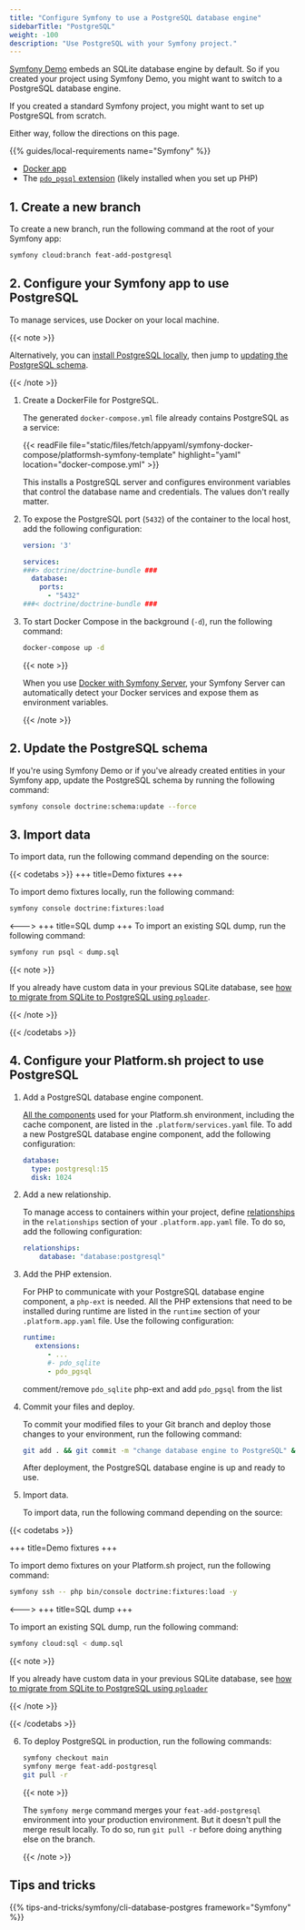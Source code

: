 ```yaml
---
title: "Configure Symfony to use a PostgreSQL database engine"
sidebarTitle: "PostgreSQL"
weight: -100
description: "Use PostgreSQL with your Symfony project."
---
```


[comment]: <> (already exists here: https://symfony.com/doc/current/the-fast-track/en/7-database.html)

[Symfony Demo](https://symfony.com/doc/current/setup.html#the-symfony-demo-application) embeds an SQLite database engine by default.
So if you created your project using Symfony Demo,
you might want to switch to a PostgreSQL database engine.

If you created a standard Symfony project,
you might want to set up PostgreSQL from scratch.

Either way, follow the directions on this page.

{{% guides/local-requirements name="Symfony" %}}
- [Docker app](https://docs.docker.com/engine/install/)
- The [`pdo_pgsql` extension](https://www.php.net/manual/en/ref.pdo-pgsql.php) (likely installed when you set up PHP)

## 1. Create a new branch

To create a new branch, run the following command at the root of your Symfony app:

```bash
symfony cloud:branch feat-add-postgresql
```

## 2. Configure your Symfony app to use PostgreSQL

To manage services, use Docker on your local machine.

{{< note >}}

Alternatively, you can [install PostgreSQL locally](https://www.postgresql.org/download/),
then jump to [updating the PostgreSQL schema](#2-update-the-postgresql-schema).

{{< /note >}}

1. Create a DockerFile for PostgreSQL.

   The generated `docker-compose.yml` file already contains PostgreSQL as a service:

   {{< readFile file="static/files/fetch/appyaml/symfony-docker-compose/platformsh-symfony-template" highlight="yaml" location="docker-compose.yml" >}}

   This installs a PostgreSQL server and configures environment variables that control the database name and credentials.
   The values don't really matter.

2. To expose the PostgreSQL port (`5432`) of the container to the local host,
   add the following configuration:

    ```yaml {location="./docker-compose.override.yml"}
    version: '3'

    services:
    ###> doctrine/doctrine-bundle ###
      database:
        ports:
          - "5432"
    ###< doctrine/doctrine-bundle ###
    ```

3. To start Docker Compose in the background (`-d`), run the following command:

   ```bash
   docker-compose up -d
   ```

   {{< note >}}
    
   When you use [Docker with Symfony Server](https://symfony.com/doc/current/setup/docker.html),
   your Symfony Server can automatically detect your Docker services and expose them as environment variables.
    
   {{< /note >}}

## 2. Update the PostgreSQL schema

If you're using Symfony Demo or if you've already created entities in your Symfony app,
update the PostgreSQL schema by running the following command:

```bash
symfony console doctrine:schema:update --force
```

## 3. Import data

To import data, run the following command depending on the source:

{{< codetabs >}}
+++
title=Demo fixtures
+++

To import demo fixtures locally, run the following command:

```bash
symfony console doctrine:fixtures:load
```

<--->
+++
title=SQL dump
+++
To import an existing SQL dump, run the following command:

```bash
symfony run psql < dump.sql
```

{{< note >}}

If you already have custom data in your previous SQLite database,
see [how to migrate from SQLite to PostgreSQL using `pgloader`](https://pgloader.readthedocs.io/en/latest/ref/sqlite.html).

{{< /note >}}

{{< /codetabs >}}

## 4. Configure your Platform.sh project to use PostgreSQL

1. Add a PostgreSQL database engine component.

   [All the components](../../../add-services#available-services) used for your Platform.sh environment,
   including the cache component, are listed in the `.platform/services.yaml` file.
   To add a new PostgreSQL database engine component, add the following configuration:

    ```yaml {location=".platform/services.yaml"}
    database:
      type: postgresql:15
      disk: 1024
    ```

2. Add a new relationship.

   To manage access to containers within your project, 
   define [relationships](../../../create-apps/app-reference.html#relationships)
   in the `relationships` section of your `.platform.app.yaml` file.
   To do so, add the following configuration:

    ```yaml {location=".platform.app.yaml"}
    relationships:
        database: "database:postgresql"
    ```

3. Add the PHP extension.

   For PHP to communicate with your PostgreSQL database engine component, a `php-ext` is needed.
   All the PHP extensions that need to be installed during runtime are listed
   in the `runtime` section of your `.platform.app.yaml` file.
   Use the following configuration:

    ```yaml {location=".platform.app.yaml"}
    runtime:
       extensions:
          - ...
          #- pdo_sqlite
          - pdo_pgsql
    ```
   comment/remove `pdo_sqlite` php-ext and add `pdo_pgsql` from the list


4. Commit your files and deploy.

   To commit your modified files to your Git branch and deploy those changes to your environment,
   run the following command:

    ```bash
    git add . && git commit -m "change database engine to PostgreSQL" && symfony deploy
    ```

   After deployment, the PostgreSQL database engine is up and ready to use.

5. Import data.

   To import data, run the following command depending on the source:

{{< codetabs >}}

+++
title=Demo fixtures
+++

To import demo fixtures on your Platform.sh project, run the following command:

```bash
symfony ssh -- php bin/console doctrine:fixtures:load -y
```

<--->
+++
title=SQL dump
+++

To import an existing SQL dump, run the following command:

```bash
symfony cloud:sql < dump.sql
```

{{< note >}}

If you already have custom data in your previous SQLite database,
see [how to migrate from SQLite to PostgreSQL using `pgloader`](https://pgloader.readthedocs.io/en/latest/ref/sqlite.html)

{{< /note >}}

{{< /codetabs >}}

6. To deploy PostgreSQL in production, run the following commands:

   ```bash
   symfony checkout main
   symfony merge feat-add-postgresql
   git pull -r
   ```

   {{< note >}}

   The `symfony merge` command merges your `feat-add-postgresql` environment into your production environment.
   But it doesn't pull the merge result locally. To do so, run `git pull -r` before doing anything else on the branch.

   {{< /note >}}

## Tips and tricks

{{% tips-and-tricks/symfony/cli-database-postgres framework="Symfony" %}}